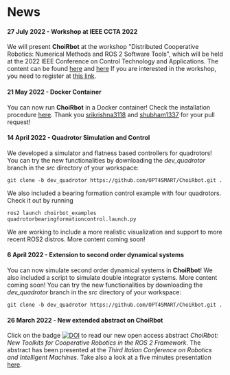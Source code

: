 # News

#### 27 July 2022 - Workshop at IEEE CCTA 2022
We will present **ChoiRbot** at the workshop "Distributed Cooperative Robotics: Numerical Methods and ROS 2 Software Tools", which will be held at the 2022 IEEE Conference on Control Technology and Applications. The content can be found [here](https://ccta2022.ieeecss.org/workshops/)
and [here](https://eventi.unibo.it/ccta22-choirbot-workshop)
If you are interested in the workshop, you need to register at [this link](https://ccta2022.ieeecss.org/registration/registration-2/).

#### 21 May 2022 - Docker Container
You can now run **ChoiRbot** in a Docker container! Check the installation procedure [here](installation).
Thank you [srikrishna3118](https://github.com/srikrishna3118) and [shubham1337](https://github.com/shubham1337) for your pull request!

#### 14 April 2022 - Quadrotor Simulation and Control

We developed a simulator and flatness based controllers for quadrotors! 
You can try the new functionalities by downloading the *dev_quadrotor* branch in the *src* directory of your workspace:

	git clone -b dev_quadrotor https://github.com/OPT4SMART/ChoiRbot.git .

We also included a bearing formation control example with four quadrotors. Check it out by running

	ros2 launch choirbot_examples quadrotorbearingformationcontrol.launch.py

We are working to include a more realistic visualization and support to more recent ROS2 distros. More content coming soon!

#### 6 April 2022 - Extension to second order dynamical systems

You can now simulate second order dynamical systems in **ChoiRbot**! 
We also included a script to simulate double integrator systems. More content coming soon! 
You can try the new functionalities by downloading the *dev_quadrotor* branch in the *src* directory of your workspace:

	git clone -b dev_quadrotor https://github.com/OPT4SMART/ChoiRbot.git .
	

#### 26 March 2022 - New extended abstract on **ChoiRbot**

Click on the badge [![DOI](https://zenodo.org/badge/DOI/10.5281/zenodo.6367979.svg)](https://doi.org/10.5281/zenodo.6367979) to read our new open access abstract *ChoiRbot: New Toolkits for Cooperative Robotics in the ROS 2 Framework*.
The abstract has been presented at the *Third Italian Conference on Robotics and Intelligent Machines*. 
Take also a look at a five minutes presentation [here](https://youtu.be/2wb3RD0431Q).
